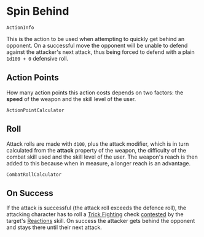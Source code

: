 # Spin Behind

`ActionInfo`

This is the action to be used when attempting to quickly get behind an opponent. On a successful move the opponent will be unable to defend against the attacker's next attack, thus being forced to defend with a plain `1d100 + 0` defensive roll.

## Action Points

How many action points this action costs depends on two factors: the **speed** of the weapon and the skill level of the user.

`ActionPointCalculator`

## Roll

Attack rolls are made with `d100`, plus the attack modifier, which is in turn calculated from the **attack** property of the weapon, the difficulty of the combat skill used and the skill level of the user. The weapon's reach is then added to this because when in measure, a longer reach is an advantage.

`CombatRollCalculator`

## On Success

If the attack is successful (the attack roll exceeds the defence roll), the attacking character has to roll a [Trick Fighting](skill:trick_fighting) check [contested](rule:skill_check) by the target's [Reactions](skill:reactions) skill. On success the attacker gets behind the opponent and stays there until their next attack.

